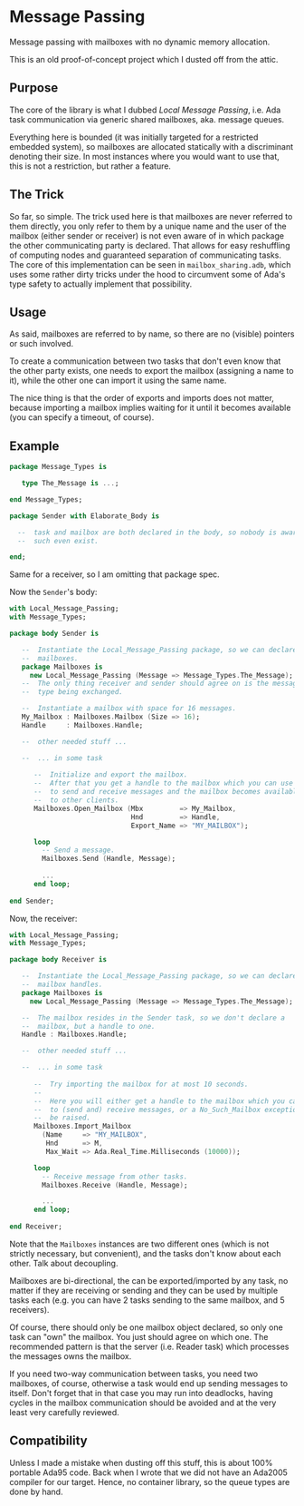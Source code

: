 # Message Passing
Message passing with mailboxes with no dynamic memory allocation.

This is an old proof-of-concept project which I dusted off from the attic.

## Purpose

The core of the library is what I dubbed *Local Message Passing*, i.e.
Ada task communication via generic shared mailboxes, aka. message queues.

Everything here is bounded (it was initially targeted for a restricted embedded
system), so mailboxes are allocated statically with a discriminant denoting
their size. In most instances where you would want to use that, this is not a
restriction, but rather a feature.

## The Trick

So far, so simple. The trick used here is that mailboxes are never referred to
them directly, you only refer to them by a unique name and the user of the
mailbox (either sender or receiver) is not even aware of in which package the
other communicating party is declared. That allows for easy reshuffling of
computing nodes and guaranteed separation of communicating tasks. The core of
this implementation can be seen in `mailbox_sharing.adb`, which uses some
rather dirty tricks under the hood to circumvent some of Ada's type safety to
actually implement that possibility.

## Usage

As said, mailboxes are referred to by name, so there are no (visible) pointers
or such involved.

To create a communication between two tasks that don't even know that the other
party exists, one needs to export the mailbox (assigning a name to it), while
the other one can import it using the same name.

The nice thing is that the order of exports and imports does not matter,
because importing a mailbox implies waiting for it until it becomes available
(you can specify a timeout, of course).

## Example

```ada
package Message_Types is

   type The_Message is ...;

end Message_Types;
```

```ada
package Sender with Elaborate_Body is

  --  task and mailbox are both declared in the body, so nobody is aware that
  --  such even exist.

end;
```

Same for a receiver, so I am omitting that package spec.


Now the `Sender`'s body:

```ada
with Local_Message_Passing;
with Message_Types;

package body Sender is

   --  Instantiate the Local_Message_Passing package, so we can declare
   --  mailboxes.
   package Mailboxes is
     new Local_Message_Passing (Message => Message_Types.The_Message);
   --  The only thing receiver and sender should agree on is the message
   --  type being exchanged.

   --  Instantiate a mailbox with space for 16 messages.
   My_Mailbox : Mailboxes.Mailbox (Size => 16);
   Handle     : Mailboxes.Handle;

   --  other needed stuff ...

   --  ... in some task
   
      --  Initialize and export the mailbox.
      --  After that you get a handle to the mailbox which you can use
      --  to send and receive messages and the mailbox becomes available
      --  to other clients.
      Mailboxes.Open_Mailbox (Mbx         => My_Mailbox,
                              Hnd         => Handle,
                              Export_Name => "MY_MAILBOX");

      loop
        -- Send a message.
        Mailboxes.Send (Handle, Message);
        
        ...
      end loop;
   
end Sender;
```

Now, the receiver:

```ada
with Local_Message_Passing;
with Message_Types;

package body Receiver is

   --  Instantiate the Local_Message_Passing package, so we can declare
   --  mailbox handles.
   package Mailboxes is
     new Local_Message_Passing (Message => Message_Types.The_Message);

   --  The mailbox resides in the Sender task, so we don't declare a
   --  mailbox, but a handle to one.
   Handle : Mailboxes.Handle;

   --  other needed stuff ...

   --  ... in some task
   
      --  Try importing the mailbox for at most 10 seconds.
      --
      --  Here you will either get a handle to the mailbox which you can use
      --  to (send and) receive messages, or a No_Such_Mailbox exception will
      --  be raised.
      Mailboxes.Import_Mailbox
        (Name     => "MY_MAILBOX",
         Hnd      => M,
         Max_Wait => Ada.Real_Time.Milliseconds (10000));

      loop
        -- Receive message from other tasks.
        Mailboxes.Receive (Handle, Message);

        ...
      end loop;
   
end Receiver;
```

Note that the `Mailboxes` instances are two different ones (which is not
strictly necessary, but convenient), and the tasks don't know about each
other. Talk about decoupling.

Mailboxes are bi-directional, the can be exported/imported by any task, no
matter if they are receiving or sending and they can be used by multiple tasks
each (e.g. you can have 2 tasks sending to the same mailbox, and 5 receivers).

Of course, there should only be one mailbox object declared, so only one task
can "own" the mailbox. You just should agree on which one. The recommended
pattern is that the server (i.e. Reader task) which processes the messages owns
the mailbox.

If you need two-way communication between tasks, you need two mailboxes, of
course, otherwise a task would end up sending messages to itself.
Don't forget that in that case you may run into deadlocks, having cycles in the
mailbox communication should be avoided and at the very least very carefully
reviewed.

## Compatibility

Unless I made a mistake when dusting off this stuff, this is about 100%
portable Ada95 code. Back when I wrote that we did not have an Ada2005 compiler
for our target. Hence, no container library, so the queue types are done by
hand.
